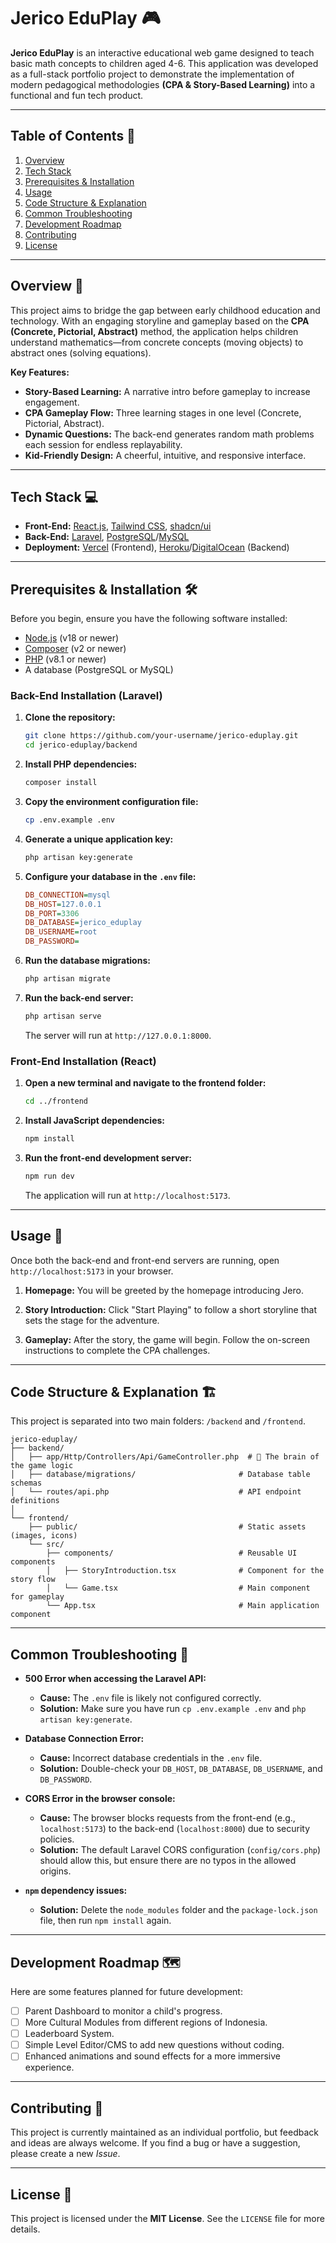 # Jerico EduPlay 🎮

**Jerico EduPlay** is an interactive educational web game designed to teach basic math concepts to children aged 4-6. This application was developed as a full-stack portfolio project to demonstrate the implementation of modern pedagogical methodologies **(CPA & Story-Based Learning)** into a functional and fun tech product.

-----

## Table of Contents 📖

1.  [Overview](https://www.google.com/search?q=%23overview-)
2.  [Tech Stack](https://www.google.com/search?q=%23tech-stack-)
3.  [Prerequisites & Installation](https://www.google.com/search?q=%23prerequisites--installation-%EF%B8%8F)
4.  [Usage](https://www.google.com/search?q=%23usage-)
5.  [Code Structure & Explanation](https://www.google.com/search?q=%23code-structure--explanation-%EF%B8%8F)
6.  [Common Troubleshooting](https://www.google.com/search?q=%23common-troubleshooting-)
7.  [Development Roadmap](https://www.google.com/search?q=%23development-roadmap-)
8.  [Contributing](https://www.google.com/search?q=%23contributing-)
9.  [License](https://www.google.com/search?q=%23license-)

-----

## Overview 🎯

This project aims to bridge the gap between early childhood education and technology. With an engaging storyline and gameplay based on the **CPA (Concrete, Pictorial, Abstract)** method, the application helps children understand mathematics—from concrete concepts (moving objects) to abstract ones (solving equations).

**Key Features:**

  * **Story-Based Learning:** A narrative intro before gameplay to increase engagement.
  * **CPA Gameplay Flow:** Three learning stages in one level (Concrete, Pictorial, Abstract).
  * **Dynamic Questions:** The back-end generates random math problems each session for endless replayability.
  * **Kid-Friendly Design:** A cheerful, intuitive, and responsive interface.

-----

## Tech Stack 💻

  * **Front-End:** [React.js](https://reactjs.org/), [Tailwind CSS](https://tailwindcss.com/), [shadcn/ui](https://ui.shadcn.com/)
  * **Back-End:** [Laravel](https://laravel.com/), [PostgreSQL](https://www.postgresql.org/)/[MySQL](https://www.mysql.com/)
  * **Deployment:** [Vercel](https://vercel.com/) (Frontend), [Heroku](https://www.heroku.com/)/[DigitalOcean](https://www.digitalocean.com/) (Backend)

-----

## Prerequisites & Installation 🛠️

Before you begin, ensure you have the following software installed:

  * [Node.js](https://nodejs.org/en/) (v18 or newer)
  * [Composer](https://getcomposer.org/) (v2 or newer)
  * [PHP](https://www.php.net/downloads.php) (v8.1 or newer)
  * A database (PostgreSQL or MySQL)

### **Back-End Installation (Laravel)**

1.  **Clone the repository:**

    ```bash
    git clone https://github.com/your-username/jerico-eduplay.git
    cd jerico-eduplay/backend
    ```

2.  **Install PHP dependencies:**

    ```bash
    composer install
    ```

3.  **Copy the environment configuration file:**

    ```bash
    cp .env.example .env
    ```

4.  **Generate a unique application key:**

    ```bash
    php artisan key:generate
    ```

5.  **Configure your database in the `.env` file:**

    ```ini
    DB_CONNECTION=mysql
    DB_HOST=127.0.0.1
    DB_PORT=3306
    DB_DATABASE=jerico_eduplay
    DB_USERNAME=root
    DB_PASSWORD=
    ```

6.  **Run the database migrations:**

    ```bash
    php artisan migrate
    ```

7.  **Run the back-end server:**

    ```bash
    php artisan serve
    ```

    The server will run at `http://127.0.0.1:8000`.

### **Front-End Installation (React)**

1.  **Open a new terminal and navigate to the frontend folder:**

    ```bash
    cd ../frontend
    ```

2.  **Install JavaScript dependencies:**

    ```bash
    npm install
    ```

3.  **Run the front-end development server:**

    ```bash
    npm run dev
    ```

    The application will run at `http://localhost:5173`.

-----

## Usage 🚀

Once both the back-end and front-end servers are running, open `http://localhost:5173` in your browser.

1.  **Homepage:** You will be greeted by the homepage introducing Jero.

2.  **Story Introduction:** Click "Start Playing" to follow a short storyline that sets the stage for the adventure.

3.  **Gameplay:** After the story, the game will begin. Follow the on-screen instructions to complete the CPA challenges.

-----

## Code Structure & Explanation 🏗️

This project is separated into two main folders: `/backend` and `/frontend`.

```
jerico-eduplay/
├── backend/
│   ├── app/Http/Controllers/Api/GameController.php  # 🧠 The brain of the game logic
│   ├── database/migrations/                       # Database table schemas
│   └── routes/api.php                             # API endpoint definitions
│
└── frontend/
    ├── public/                                    # Static assets (images, icons)
    └── src/
        ├── components/                            # Reusable UI components
        │   ├── StoryIntroduction.tsx              # Component for the story flow
        │   └── Game.tsx                           # Main component for gameplay
        └── App.tsx                                # Main application component
```

-----

## Common Troubleshooting 🤔

  * **500 Error when accessing the Laravel API:**

      * **Cause:** The `.env` file is likely not configured correctly.
      * **Solution:** Make sure you have run `cp .env.example .env` and `php artisan key:generate`.

  * **Database Connection Error:**

      * **Cause:** Incorrect database credentials in the `.env` file.
      * **Solution:** Double-check your `DB_HOST`, `DB_DATABASE`, `DB_USERNAME`, and `DB_PASSWORD`.

  * **CORS Error in the browser console:**

      * **Cause:** The browser blocks requests from the front-end (e.g., `localhost:5173`) to the back-end (`localhost:8000`) due to security policies.
      * **Solution:** The default Laravel CORS configuration (`config/cors.php`) should allow this, but ensure there are no typos in the allowed origins.

  * **`npm` dependency issues:**

      * **Solution:** Delete the `node_modules` folder and the `package-lock.json` file, then run `npm install` again.

-----

## Development Roadmap 🗺️

Here are some features planned for future development:

  - [ ]  Parent Dashboard to monitor a child's progress.
  - [ ]  More Cultural Modules from different regions of Indonesia.
  - [ ]  Leaderboard System.
  - [ ]  Simple Level Editor/CMS to add new questions without coding.
  - [ ]  Enhanced animations and sound effects for a more immersive experience.

-----

## Contributing 🤝

This project is currently maintained as an individual portfolio, but feedback and ideas are always welcome. If you find a bug or have a suggestion, please create a new *Issue*.

-----

## License 📄

This project is licensed under the **MIT License**. See the `LICENSE` file for more details.
